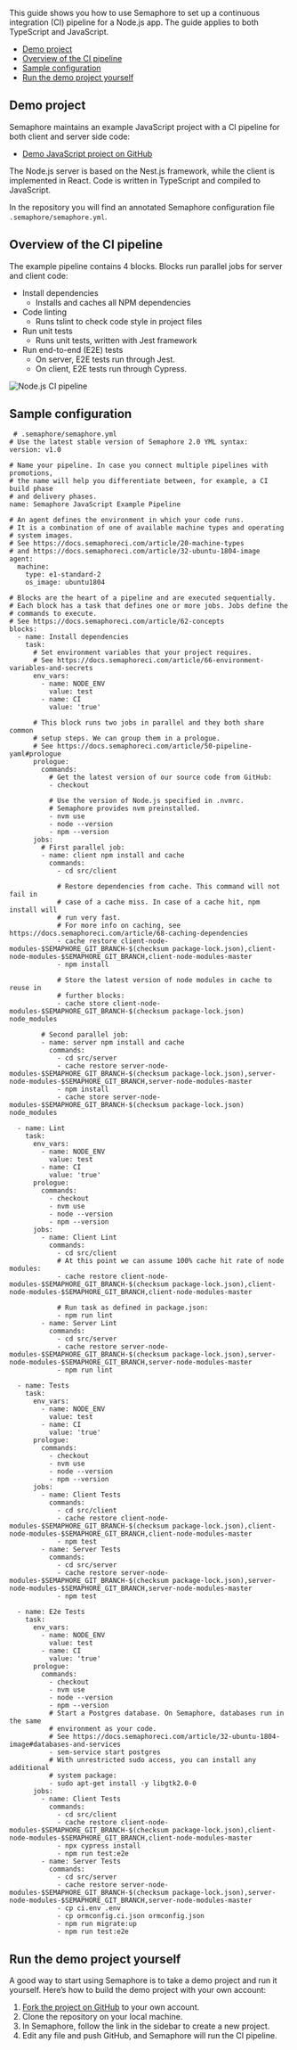 This guide shows you how to use Semaphore to set up a continuous integration
(CI) pipeline for a Node.js app. The guide applies to both TypeScript and
JavaScript.

* [Demo project](#demo-project)
* [Overview of the CI pipeline](#overview-of-the-ci-pipeline)
* [Sample configuration](#sample-configuration)
* [Run the demo project yourself](#run-the-demo-project-yourself)

## Demo project

Semaphore maintains an example JavaScript project with a CI pipeline for both
client and server side code:

- [Demo JavaScript project on GitHub][demo-project]

The Node.js server is based on the Nest.js framework, while the client is
implemented in React. Code is written in TypeScript and compiled to JavaScript.

In the repository you will find an annotated Semaphore configuration file
`.semaphore/semaphore.yml`.

## Overview of the CI pipeline

The example pipeline contains 4 blocks. Blocks run parallel jobs for server and
client code:

- Install dependencies
	- Installs and caches all NPM dependencies
- Code linting
	- Runs tslint to check code style in project files
- Run unit tests
	- Runs unit tests, written with Jest framework
- Run end-to-end (E2E) tests
	- On server, E2E tests run through Jest.
	- On client, E2E tests run through Cypress.

![Node.js CI pipeline](https://github.com/semaphoreci-demos/semaphore-demo-javascript/raw/master/images/ci-pipeline.png)

## Sample configuration

<pre><code class="language-yaml"> # .semaphore/semaphore.yml
# Use the latest stable version of Semaphore 2.0 YML syntax:
version: v1.0

# Name your pipeline. In case you connect multiple pipelines with promotions,
# the name will help you differentiate between, for example, a CI build phase
# and delivery phases.
name: Semaphore JavaScript Example Pipeline

# An agent defines the environment in which your code runs.
# It is a combination of one of available machine types and operating
# system images.
# See https://docs.semaphoreci.com/article/20-machine-types
# and https://docs.semaphoreci.com/article/32-ubuntu-1804-image
agent:
  machine:
    type: e1-standard-2
    os_image: ubuntu1804

# Blocks are the heart of a pipeline and are executed sequentially.
# Each block has a task that defines one or more jobs. Jobs define the
# commands to execute.
# See https://docs.semaphoreci.com/article/62-concepts
blocks:
  - name: Install dependencies
    task:
      # Set environment variables that your project requires.
      # See https://docs.semaphoreci.com/article/66-environment-variables-and-secrets
      env_vars:
        - name: NODE_ENV
          value: test
        - name: CI
          value: 'true'

      # This block runs two jobs in parallel and they both share common
      # setup steps. We can group them in a prologue.
      # See https://docs.semaphoreci.com/article/50-pipeline-yaml#prologue
      prologue:
        commands:
          # Get the latest version of our source code from GitHub:
          - checkout

          # Use the version of Node.js specified in .nvmrc.
          # Semaphore provides nvm preinstalled.
          - nvm use
          - node --version
          - npm --version
      jobs:
        # First parallel job:
        - name: client npm install and cache
          commands:
            - cd src/client

            # Restore dependencies from cache. This command will not fail in
            # case of a cache miss. In case of a cache hit, npm install will
            # run very fast.
            # For more info on caching, see https://docs.semaphoreci.com/article/68-caching-dependencies
            - cache restore client-node-modules-$SEMAPHORE_GIT_BRANCH-$(checksum package-lock.json),client-node-modules-$SEMAPHORE_GIT_BRANCH,client-node-modules-master
            - npm install

            # Store the latest version of node modules in cache to reuse in
            # further blocks:
            - cache store client-node-modules-$SEMAPHORE_GIT_BRANCH-$(checksum package-lock.json) node_modules

        # Second parallel job:
        - name: server npm install and cache
          commands:
            - cd src/server
            - cache restore server-node-modules-$SEMAPHORE_GIT_BRANCH-$(checksum package-lock.json),server-node-modules-$SEMAPHORE_GIT_BRANCH,server-node-modules-master
            - npm install
            - cache store server-node-modules-$SEMAPHORE_GIT_BRANCH-$(checksum package-lock.json) node_modules

  - name: Lint
    task:
      env_vars:
        - name: NODE_ENV
          value: test
        - name: CI
          value: 'true'
      prologue:
        commands:
          - checkout
          - nvm use
          - node --version
          - npm --version
      jobs:
        - name: Client Lint
          commands:
            - cd src/client
            # At this point we can assume 100% cache hit rate of node modules:
            - cache restore client-node-modules-$SEMAPHORE_GIT_BRANCH-$(checksum package-lock.json),client-node-modules-$SEMAPHORE_GIT_BRANCH,client-node-modules-master

            # Run task as defined in package.json:
            - npm run lint
        - name: Server Lint
          commands:
            - cd src/server
            - cache restore server-node-modules-$SEMAPHORE_GIT_BRANCH-$(checksum package-lock.json),server-node-modules-$SEMAPHORE_GIT_BRANCH,server-node-modules-master
            - npm run lint

  - name: Tests
    task:
      env_vars:
        - name: NODE_ENV
          value: test
        - name: CI
          value: 'true'
      prologue:
        commands:
          - checkout
          - nvm use
          - node --version
          - npm --version
      jobs:
        - name: Client Tests
          commands:
            - cd src/client
            - cache restore client-node-modules-$SEMAPHORE_GIT_BRANCH-$(checksum package-lock.json),client-node-modules-$SEMAPHORE_GIT_BRANCH,client-node-modules-master
            - npm test
        - name: Server Tests
          commands:
            - cd src/server
            - cache restore server-node-modules-$SEMAPHORE_GIT_BRANCH-$(checksum package-lock.json),server-node-modules-$SEMAPHORE_GIT_BRANCH,server-node-modules-master
            - npm test

  - name: E2e Tests
    task:
      env_vars:
        - name: NODE_ENV
          value: test
        - name: CI
          value: 'true'
      prologue:
        commands:
          - checkout
          - nvm use
          - node --version
          - npm --version
          # Start a Postgres database. On Semaphore, databases run in the same
          # environment as your code.
          # See https://docs.semaphoreci.com/article/32-ubuntu-1804-image#databases-and-services
          - sem-service start postgres
          # With unrestricted sudo access, you can install any additional
          # system package:
          - sudo apt-get install -y libgtk2.0-0
      jobs:
        - name: Client Tests
          commands:
            - cd src/client
            - cache restore client-node-modules-$SEMAPHORE_GIT_BRANCH-$(checksum package-lock.json),client-node-modules-$SEMAPHORE_GIT_BRANCH,client-node-modules-master
            - npx cypress install
            - npm run test:e2e
        - name: Server Tests
          commands:
            - cd src/server
            - cache restore server-node-modules-$SEMAPHORE_GIT_BRANCH-$(checksum package-lock.json),server-node-modules-$SEMAPHORE_GIT_BRANCH,server-node-modules-master
            - cp ci.env .env
            - cp ormconfig.ci.json ormconfig.json
            - npm run migrate:up
            - npm run test:e2e
</code></pre>

## Run the demo project yourself

A good way to start using Semaphore is to take a demo project and run it
yourself. Here’s how to build the demo project with your own account:

1. [Fork the project on GitHub][demo-project] to your own account.
2. Clone the repository on your local machine.
3. In Semaphore, follow the link in the sidebar to create a new project.
4. Edit any file and push GitHub, and Semaphore will run the CI pipeline.

[demo-project]: https://github.com/semaphoreci-demos/semaphore-demo-javascript
